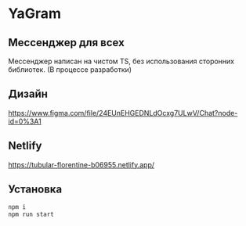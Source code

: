 # YaGram
## Мессенджер для всех
Мессенджер написан на чистом TS, без использования сторонних библиотек.
(В процессе разработки)
## Дизайн
https://www.figma.com/file/24EUnEHGEDNLdOcxg7ULwV/Chat?node-id=0%3A1
## Netlify
https://tubular-florentine-b06955.netlify.app/
## Установка
```sh
npm i
npm run start
```